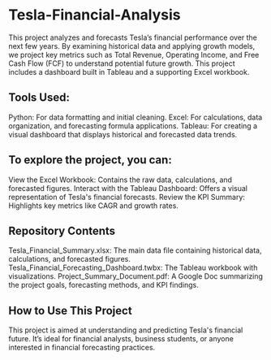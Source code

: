 # Tesla-Financial-Analysis

This project analyzes and forecasts Tesla’s financial performance over the next few years. By examining historical data and applying growth models, we project key metrics such as Total Revenue, Operating Income, and Free Cash Flow (FCF) to understand potential future growth. This project includes a dashboard built in Tableau and a supporting Excel workbook.

## Tools Used:
Python: For data formatting and initial cleaning.
Excel: For calculations, data organization, and forecasting formula applications.
Tableau: For creating a visual dashboard that displays historical and forecasted data trends.


## To explore the project, you can:
View the Excel Workbook: Contains the raw data, calculations, and forecasted figures.
Interact with the Tableau Dashboard: Offers a visual representation of Tesla's financial forecasts.
Review the KPI Summary: Highlights key metrics like CAGR and growth rates.

## Repository Contents
Tesla_Financial_Summary.xlsx: The main data file containing historical data, calculations, and forecasted figures.
Tesla_Financial_Forecasting_Dashboard.twbx: The Tableau workbook with visualizations.
Project_Summary_Document.pdf: A Google Doc summarizing the project goals, forecasting methods, and KPI findings.

## How to Use This Project
This project is aimed at understanding and predicting Tesla's financial future. It’s ideal for financial analysts, business students, or anyone interested in financial forecasting practices.

